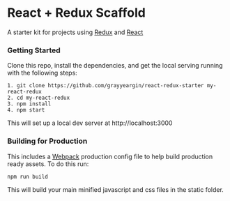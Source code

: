 # React + Redux Scaffold
A starter kit for projects using [Redux](https://github.com/reactjs/redux) and [React](https://facebook.github.io/react/)  

### Getting Started
Clone this repo, install the dependencies, and get the local serving running with the following steps:
```
1. git clone https://github.com/grayyeargin/react-redux-starter my-react-redux
2. cd my-react-redux
3. npm install
4. npm start
```

This will set up a local dev server at http://localhost:3000

### Building for Production
This includes a [Webpack](https://webpack.github.io/) production config file to help build production ready assets. To do this run:
```
npm run build
```
This will build your main minified javascript and css files in the static folder.
